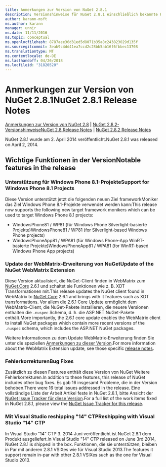 ```yaml
---
title: Anmerkungen zur Version von NuGet 2.8.1
description: Versionshinweise für NuGet 2.8.1 einschließlich bekannte Probleme, Fehlerbehebungen, Funktionen und Archivierung von dcrs Design.
author: karann-msft
ms.author: karann
manager: unnir
ms.date: 11/11/2016
ms.topic: conceptual
ms.openlocfilehash: 8787aee36d31ed5d8071b35a8c243823029d135f
ms.sourcegitcommit: 3eab9c4dd41ea7ccd2c28bb5ab16f6fbbec13708
ms.translationtype: MT
ms.contentlocale: de-DE
ms.lasthandoff: 04/26/2018
ms.locfileid: "31820520"
---
```

# <a name="nuget-281-release-notes"></a><span data-ttu-id="a4933-103">Anmerkungen zur Version von NuGet 2.8.1</span><span class="sxs-lookup"><span data-stu-id="a4933-103">NuGet 2.8.1 Release Notes</span></span>

<span data-ttu-id="a4933-104">[Anmerkungen zur Version von NuGet 2.8](../release-notes/nuget-2.8.md) | [NuGet 2.8.2-Versionshinweise](../release-notes/nuget-2.8.2.md)</span><span class="sxs-lookup"><span data-stu-id="a4933-104">[NuGet 2.8 Release Notes](../release-notes/nuget-2.8.md) | [NuGet 2.8.2 Release Notes](../release-notes/nuget-2.8.2.md)</span></span>

<span data-ttu-id="a4933-105">NuGet 2.8.1 wurde am 2. April 2014 veröffentlicht.</span><span class="sxs-lookup"><span data-stu-id="a4933-105">NuGet 2.8.1 was released on April 2, 2014.</span></span>

## <a name="notable-features-in-the-release"></a><span data-ttu-id="a4933-106">Wichtige Funktionen in der Version</span><span class="sxs-lookup"><span data-stu-id="a4933-106">Notable features in the release</span></span>

### <a name="support-for-windows-phone-81-projects"></a><span data-ttu-id="a4933-107">Unterstützung für Windows Phone 8.1-Projekte</span><span class="sxs-lookup"><span data-stu-id="a4933-107">Support for Windows Phone 8.1 Projects</span></span>
<span data-ttu-id="a4933-108">Diese Version unterstützt jetzt die folgenden neuen Ziel frameworkMoniker das Ziel Windows Phone 8.1-Projekte verwendet werden kann:</span><span class="sxs-lookup"><span data-stu-id="a4933-108">This release now supports the following new target framework monikers which can be used to target Windows Phone 8.1 projects:</span></span>

* <span data-ttu-id="a4933-109">WindowsPhone81 / WP81 (für Windows Phone Silverlight-basierte Projekte)</span><span class="sxs-lookup"><span data-stu-id="a4933-109">WindowsPhone81 / WP81 (for Silverlight-based Windows Phone projects)</span></span>
* <span data-ttu-id="a4933-110">WindowsPhoneApp81 / WPA81 (für Windows Phone-App WinRT-basierte Projekte)</span><span class="sxs-lookup"><span data-stu-id="a4933-110">WindowsPhoneApp81 / WPA81 (for WinRT-based Windows Phone App projects)</span></span>

### <a name="update-of-the-nuget-webmatrix-extension"></a><span data-ttu-id="a4933-111">Update der WebMatrix-Erweiterung von NuGet</span><span class="sxs-lookup"><span data-stu-id="a4933-111">Update of the NuGet WebMatrix Extension</span></span>
<span data-ttu-id="a4933-112">Diese Version aktualisiert, die NuGet-Client finden in WebMatrix zum [NuGet.Core](https://www.nuget.org/packages/Nuget.Core/2.6.1) 2.6.1 und schaltet sie Funktionen wie z. B. XDT Transformationen mit.</span><span class="sxs-lookup"><span data-stu-id="a4933-112">This release updates the NuGet client found in WebMatrix to [NuGet.Core](https://www.nuget.org/packages/Nuget.Core/2.6.1) 2.6.1 and brings with it features such as XDT transformations.</span></span> <span data-ttu-id="a4933-113">Vor allem die 2.6.1 Core Update ermöglicht dem WebMatrix-Client, die NuGet-Pakete installieren, die neuere Versionen enthalten die `.nuspec` Schema, d. h. die ASP.NET NuGet-Pakete enthält.</span><span class="sxs-lookup"><span data-stu-id="a4933-113">More importantly, the 2.6.1 core update enables the WebMatrix client to install NuGet packages which contain more recent versions of the `.nuspec` schema, which includes the ASP.NET NuGet packages.</span></span>

<span data-ttu-id="a4933-114">Weitere Informationen zu dem Update WebMatrix-Erweiterung finden Sie unter die speziellen [Anmerkungen zu dieser Version](../release-notes/nuget-2.6.1-for-WebMatrix.md).</span><span class="sxs-lookup"><span data-stu-id="a4933-114">For more information about the WebMatrix Extension update, see those specific [release notes](../release-notes/nuget-2.6.1-for-WebMatrix.md).</span></span>

### <a name="bug-fixes"></a><span data-ttu-id="a4933-115">Fehlerkorrekturen</span><span class="sxs-lookup"><span data-stu-id="a4933-115">Bug Fixes</span></span>
<span data-ttu-id="a4933-116">Zusätzlich zu diesen Features enthält diese Version von NuGet Weitere Fehlerkorrekturen.</span><span class="sxs-lookup"><span data-stu-id="a4933-116">In addition to these features, this release of NuGet includes other bug fixes.</span></span> <span data-ttu-id="a4933-117">Es gab 16 insgesamt Probleme, die in der Version behoben.</span><span class="sxs-lookup"><span data-stu-id="a4933-117">There were 16 total issues addressed in the release.</span></span> <span data-ttu-id="a4933-118">Eine vollständige Liste der Arbeit Artikel feste in NuGet 2.8.1, bitte Ansicht der [NuGet Issue Tracker für diese Version](https://nuget.codeplex.com/workitem/list/advanced?keyword=&status=All&type=All&priority=All&release=NuGet%202.8.1&assignedTo=All&component=All&sortField=LastUpdatedDate&sortDirection=Descending&page=0&reasonClosed=All).</span><span class="sxs-lookup"><span data-stu-id="a4933-118">For a full list of the work items fixed in NuGet 2.8.1, please view the [NuGet Issue Tracker for this release](https://nuget.codeplex.com/workitem/list/advanced?keyword=&status=All&type=All&priority=All&release=NuGet%202.8.1&assignedTo=All&component=All&sortField=LastUpdatedDate&sortDirection=Descending&page=0&reasonClosed=All).</span></span>

### <a name="reshipping-with-visual-studio-14-ctp"></a><span data-ttu-id="a4933-119">Mit Visual Studio reshipping "14" CTP</span><span class="sxs-lookup"><span data-stu-id="a4933-119">Reshipping with Visual Studio "14" CTP</span></span>
<span data-ttu-id="a4933-120">In Visual Studio "14" CTP 3. 2014 Juni veröffentlicht ist NuGet 2.8.1 dem Produkt ausgeliefert.</span><span class="sxs-lookup"><span data-stu-id="a4933-120">In Visual Studio "14" CTP released on June 3rd 2014, NuGet 2.8.1 is shipped in the box.</span></span> <span data-ttu-id="a4933-121">Funktionen, die sie unterstützen, bleiben in Par mit anderen 2.8.1 VSIXes wie für Visual Studio 2013.</span><span class="sxs-lookup"><span data-stu-id="a4933-121">The features it support remain in-par with other 2.8.1 VSIXes such as the one for Visual Studio 2013.</span></span>
